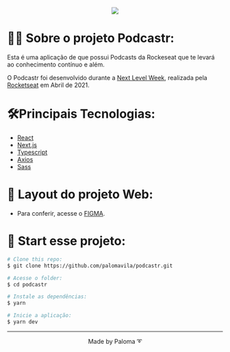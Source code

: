 <h1 align=center>
<img src="https://res.cloudinary.com/dfvqms8k4/image/upload/v1619376985/samples/podcastr/Imagem1_1_bka4uz.png" />
</h1>

<div align="left">

# 👩‍💻 Sobre o projeto Podcastr:

Esta é uma aplicação de que possui Podcasts da Rockeseat que te levará ao conhecimento contínuo e além.

O Podcastr foi desenvolvido durante a [Next Level Week](https://nextlevelweek.com/), realizada pela [Rocketseat](https://rocketseat.com.br/) em Abril de 2021.

# 🛠️Principais Tecnologias:

- [React](https://pt-br.reactjs.org/)
- [Next.js](https://nextjs.org/)
- [Typescript](https://www.typescriptlang.org/)
- [Axios](https://github.com/axios/axios)
- [Sass](https://sass-lang.com/)

# 🎨 Layout do projeto Web:

- Para conferir, acesse o [FIGMA](https://www.figma.com/file/UwFEntsHpHYJlHNQAQr4gA/Podcastr?node-id=160%3A2761).

# 🚀 Start esse projeto:

```bash
# Clone this repo:
$ git clone https://github.com/palomavila/podcastr.git

# Acesse o folder:
$ cd podcastr

# Instale as dependências:
$ yarn

# Inicie a aplicação:
$ yarn dev

```

---

<p align="center">Made by Paloma ➰</p>
